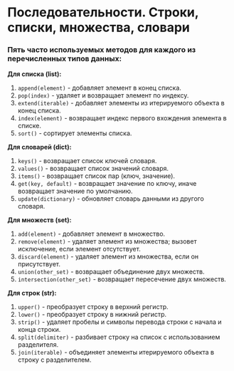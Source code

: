# Последовательности. Строки, списки, множества, словари

### Пять часто используемых методов для каждого из перечисленных типов данных:

**Для списка (list):**
1. `append(element)` - добавляет элемент в конец списка.
2. `pop(index)` - удаляет и возвращает элемент по индексу.
3. `extend(iterable)` - добавляет элементы из итерируемого объекта в конец списка.
4. `index(element)` - возвращает индекс первого вхождения элемента в списке.
5. `sort()` - сортирует элементы списка.

**Для словарей (dict):**
1. `keys()` - возвращает список ключей словаря.
2. `values()` - возвращает список значений словаря.
3. `items()` - возвращает список пар (ключ, значение).
4. `get(key, default)` - возвращает значение по ключу, иначе возвращает значение по умолчанию.
5. `update(dictionary)` - обновляет словарь данными из другого словаря.

**Для множеств (set):**
1. `add(element)` - добавляет элемент в множество.
2. `remove(element)` - удаляет элемент из множества; вызовет исключение, если элемент отсутствует.
3. `discard(element)` - удаляет элемент из множества, если он присутствует.
4. `union(other_set)` - возвращает объединение двух множеств.
5. `intersection(other_set)` - возвращает пересечение двух множеств.

**Для строк (str):**
1. `upper()` - преобразует строку в верхний регистр.
2. `lower()` - преобразует строку в нижний регистр.
3. `strip()` - удаляет пробелы и символы перевода строки с начала и конца строки.
4. `split(delimiter)` - разбивает строку на список с использованием разделителя.
5. `join(iterable)` - объединяет элементы итерируемого объекта в строку с разделителем.

